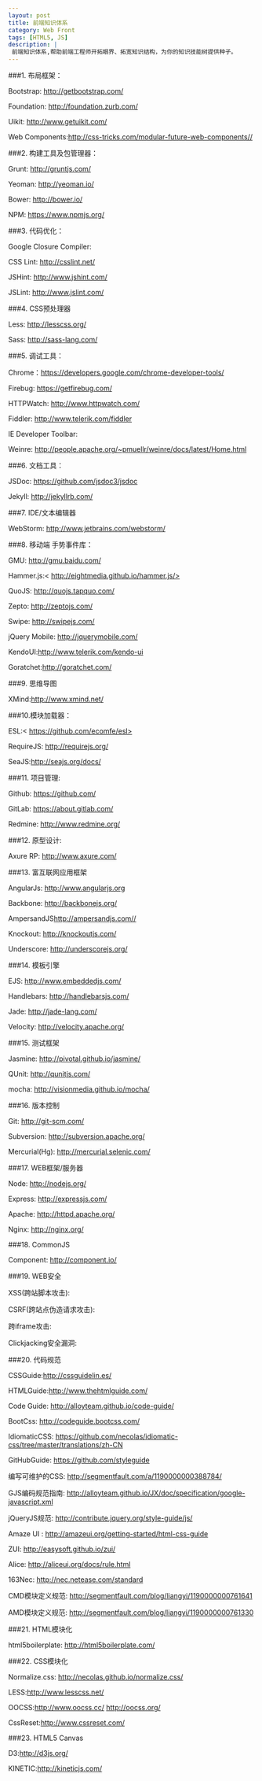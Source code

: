 ```yaml
---
layout: post
title: 前端知识体系
category: Web Front
tags: [HTML5, JS]
description: |
 前端知识体系,帮助前端工程师开拓眼界、拓宽知识结构，为你的知识技能树提供种子。
---
```


###1. 布局框架：

Bootstrap: <http://getbootstrap.com/>
    
Foundation: <http://foundation.zurb.com/>
    
Uikit: <http://www.getuikit.com/>

Web Components:<http://css-tricks.com/modular-future-web-components//>
    

###2. 构建工具及包管理器：

Grunt: <http://gruntjs.com/>

Yeoman: <http://yeoman.io/>

Bower: <http://bower.io/>

NPM: <https://www.npmjs.org/>

###3. 代码优化：

Google Closure Compiler:

CSS Lint:  <http://csslint.net/>

JSHint: <http://www.jshint.com/>

JSLint: <http://www.jslint.com/>

###4. CSS预处理器

Less: <http://lesscss.org/>

Sass: <http://sass-lang.com/>

###5. 调试工具：

Chrome：<https://developers.google.com/chrome-developer-tools/>

Firebug: <https://getfirebug.com/>

HTTPWatch: <http://www.httpwatch.com/>

Fiddler: <http://www.telerik.com/fiddler>

IE Developer Toolbar: 

Weinre: <http://people.apache.org/~pmuellr/weinre/docs/latest/Home.html>

###6. 文档工具：

JSDoc: <https://github.com/jsdoc3/jsdoc>

Jekyll: <http://jekyllrb.com/>

###7. IDE/文本编辑器

WebStorm: <http://www.jetbrains.com/webstorm/>

###8. 移动端 手势事件库：

GMU: <http://gmu.baidu.com/>

Hammer.js:< http://eightmedia.github.io/hammer.js/>

QuoJS: <http://quojs.tapquo.com/>

Zepto: <http://zeptojs.com/>

Swipe: <http://swipejs.com/>

jQuery Mobile: <http://jquerymobile.com/>

KendoUI:<http://www.telerik.com/kendo-ui>

Goratchet:<http://goratchet.com/>

###9. 思维导图

XMind:<http://www.xmind.net/>

###10.模块加载器：

ESL:< https://github.com/ecomfe/esl>

RequireJS: <http://requirejs.org/>

SeaJS:<http://seajs.org/docs/>

###11. 项目管理:

Github: <https://github.com/>

GitLab: <https://about.gitlab.com/>

Redmine: <http://www.redmine.org/>
    

###12. 原型设计:

Axure RP: <http://www.axure.com/>

###13. 富互联网应用框架

 AngularJs: <http://www.angularjs.org>
 
 Backbone: <http://backbonejs.org/>

 AmpersandJS<http://ampersandjs.com//>
 
 Knockout: <http://knockoutjs.com/>
 
 Underscore: <http://underscorejs.org/>

###14. 模板引擎

 EJS: <http://www.embeddedjs.com/>
 
 Handlebars: <http://handlebarsjs.com/>
 
 Jade: <http://jade-lang.com/>
 
 Velocity: <http://velocity.apache.org/>

###15. 测试框架

Jasmine: <http://pivotal.github.io/jasmine/>

QUnit: <http://qunitjs.com/>

mocha: <http://visionmedia.github.io/mocha/>

###16. 版本控制

Git: <http://git-scm.com/>

Subversion: <http://subversion.apache.org/>

Mercurial(Hg):  <http://mercurial.selenic.com/>

###17. WEB框架/服务器

Node: <http://nodejs.org/>

Express:  <http://expressjs.com/>

Apache: <http://httpd.apache.org/>

Nginx: <http://nginx.org/>

###18. CommonJS

Component: <http://component.io/>

###19. WEB安全

XSS(跨站脚本攻击):

CSRF(跨站点伪造请求攻击):

跨iframe攻击:

Clickjacking安全漏洞:

###20. 代码规范

CSSGuide:<http://cssguidelin.es/>

HTMLGuide:<http://www.thehtmlguide.com/>

Code Guide: <http://alloyteam.github.io/code-guide/>

BootCss: <http://codeguide.bootcss.com/>

IdiomaticCSS: <https://github.com/necolas/idiomatic-css/tree/master/translations/zh-CN>

GitHubGuide: <https://github.com/styleguide>

编写可维护的CSS: <http://segmentfault.com/a/1190000000388784/>

GJS编码规范指南: <http://alloyteam.github.io/JX/doc/specification/google-javascript.xml>

jQueryJS规范: <http://contribute.jquery.org/style-guide/js/>

Amaze UI : <http://amazeui.org/getting-started/html-css-guide>

ZUI: <http://easysoft.github.io/zui/>

Alice: <http://aliceui.org/docs/rule.html>

163Nec: <http://nec.netease.com/standard>

CMD模块定义规范: <http://segmentfault.com/blog/liangyi/1190000000761641>

AMD模块定义规范: <http://segmentfault.com/blog/liangyi/1190000000761330>


###21. HTML模块化

html5boilerplate: <http://html5boilerplate.com/>

###22. CSS模块化

Normalize.css: <http://necolas.github.io/normalize.css/>

LESS:<http://www.lesscss.net/>

OOCSS:<http://www.oocss.cc/> <http://oocss.org/>

CssReset:<http://www.cssreset.com/>

###23. HTML5 Canvas

D3:<http://d3js.org/>

KINETIC:<http://kineticjs.com/>
